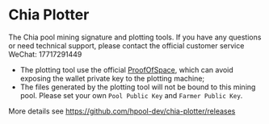 # Chia Plotter

The Chia pool  mining signature and plotting tools.
If you have any questions or need technical support, please contact the official customer service WeChat: 17717291449

- The plotting tool use the official [ProofOfSpace](https://github.com/Chia-Network/chiapos), which can avoid exposing the wallet private key to the plotting machine;
- The files generated by the plotting tool will not be bound to this mining pool. Please set your own `Pool Public Key` and `Farmer Public Key`.

More details see https://github.com/hpool-dev/chia-plotter/releases
